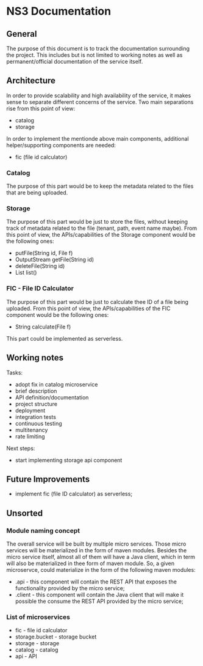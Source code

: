 # NS3 Documentation

## General

The purpose of this document is to track the documentation surrounding the project. This includes but is not limited to working notes as well as permanent/official documentation of the service itself.

## Architecture

In order to provide scalability and high availability of the service, it makes sense to separate different concerns of the service. Two main separations rise from this point of view:

- catalog
- storage

In order to implement the mentionde above main components, additional helper/supporting components are needed:

- fic (file id calculator)

### Catalog

The purpose of this part would be to keep the metadata related to the files that are being uploaded.

### Storage

The purpose of this part would be just to store the files, without keeping track of metadata related to the file (tenant, path, event name maybe). From this point of view, the APIs/capabilities of the Storage component would be the following ones:

- putFile(String id, File f)
- OutputStream getFile(String id)
- deleteFile(String id)
- List<StoredFile> list()

### FIC - File ID Calculator

The purpose of this part would be just to calculate thee ID of a file being uploaded. From this point of view, the APIs/capabilities of the FIC component would be the following ones:

- String calculate(File f)

This part could be implemented as serverless.

## Working notes

Tasks:

- adopt fix in catalog microservice
- brief description
- API definition/documentation
- project structure
- deployment
- integration tests
- continuous testing
- multitenancy
- rate limiting

Next steps:

- start implementing storage api component

## Future Improvements

- implement fic (file ID calculator) as serverless;

## Unsorted

### Module naming concept

The overall service will be built by multiple micro services. Those micro services will be materialized in the form of maven modules. Besides the micro service itself, almost all of them will have a Java client, which in term will also be materialized in thee form of maven module. So, a given microservce, could materialize in the form of the following maven modules:

- <micro service name>.api - this component will contain the REST API that exposes the functionality provided by the micro service;
- <micro service name>.client - this component will contain the Java client that will make it possible the consume the REST API provided by the micro service;

### List of microservices

- fic - file id calculator
- storage.bucket - storage bucket
- storage - storage
- catalog - catalog
- api - API
